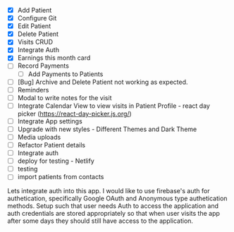 - [x] Add Patient
- [x] Configure Git
- [x] Edit Patient
- [x] Delete Patient
- [x] Visits CRUD
- [x] Integrate Auth
- [x] Earnings this month card
- [ ] Record Payments
  - [ ] Add Payments to Patients
- [ ] [Bug] Archive and Delete Patient not working as expected.
- [ ] Reminders
- [ ] Modal to write notes for the visit
- [ ] Integrate Calendar View to view visits in Patient Profile - react day picker (https://react-day-picker.js.org/)
- [ ] Integrate App settings
- [ ] Upgrade with new styles - Different Themes and Dark Theme
- [ ] Media uploads
- [ ] Refactor Patient details
- [ ] Integrate auth
- [ ] deploy for testing - Netlify
- [ ] testing
- [ ] import patients from contacts

Lets integrate auth into this app. I would like to use firebase's auth for authetication, specifically Google OAuth and Anonymous type authetication methods. Setup such that user needs Auth to access the application and auth credentials are stored appropriately so that when user visits the app after some days they should still have access to the application.
